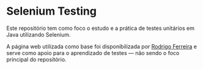 # Selenium Testing

Este repositório tem como foco o estudo e a prática de testes unitários em Java utilizando Selenium.

A página web utilizada como base foi disponibilizada por [Rodrigo Ferreira](https://cursos.alura.com.br/user/rodrigo-ferreira) e serve como apoio para o aprendizado de testes — não sendo o foco principal do repositório.
